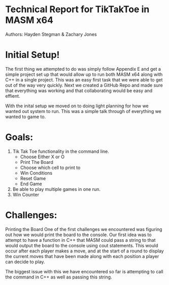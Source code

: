 # Technical Report for TikTakToe in MASM x64
Authors: Hayden Stegman & Zachary Jones

# Initial Setup!
The first thing we attempted to do was simply follow Appendix E and get a simple project set up that would allow up to run both MASM x64 along with C++ in a single project.
This was an easy first task that we were able to get out of the way very quickly.
Next we created a GitHub Repo and made sure that everything was working and that collaborating would be easy and effient.

With the inital setup we moved on to doing light planning for how we wanted out system to run. This was a simple talk through of everything we wanted to game to.

# Goals:
1. Tik Tak Toe functionality in the command line.
    - Choose Either X or O
    - Print The Board
    - Choose which cell to print to
    - Win Conditions
    - Reset Game
    - End Game
3. Be able to play multiple games in one run.
4. Win Counter

# Challenges:

Printing the Board
One of the first challenges we encountered was figuring out how we would print the board to the console.
Our first idea was to attempt to have a function in C++ that MASM could pass a string to that would output the board to the console using cout statements.
This would occur after each player makes a move, and at the start of a round to display the current moves that have been made along with each position a player can
decide to play.

The biggest issue with this we have encountered so far is attempting to call the command in C++ as well as passing this string.

